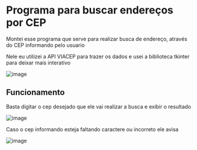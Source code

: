 # Programa para buscar endereços por CEP

 Montei esse programa que serve para realizar busca de endereço, através do CEP informando pelo usuario
 
 Nele eu utilizei a API VIACEP para trazer os dados e usei a biblioteca tkinter para deixar mais interativo
 
![image](https://user-images.githubusercontent.com/39930158/202792666-156c1342-ad09-464f-acf4-16dc419df51b.png)

## Funcionamento

Basta digitar o cep desejado que ele vai realizar a busca e exibir o resultado

![image](https://user-images.githubusercontent.com/39930158/202793128-9c03fa3c-af4c-496f-ad71-ea23f7b89a30.png)

Caso o cep informando esteja faltando caractere ou incorreto ele avisa

![image](https://user-images.githubusercontent.com/39930158/202795785-b52ab1ad-981f-490b-805e-c6969aa17053.png)
